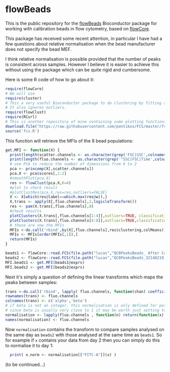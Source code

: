 flowBeads
=========

This is the public repository for the [flowBeads](http://www.bioconductor.org/packages/release/bioc/html/flowBeads.html) Bioconductor package for working with calibration beads in flow cytometry, based on [flowCore](http://www.bioconductor.org/packages/release/bioc/html/flowCore.html).

This package has received some recent attention, in particular I have had a few questions about relative normalisation when the bead manufacturer does not specify the bead MEF.

I think relative normalisation is possible provided that the number of peaks is consistent across samples.
However I believe it is easier to achieve this without using the package which can be quite rigid and cumbersome.

Here is some R code of how to go about it:

```R
require(flowCore)
# We will use
require(cluster)
# This a very useful Bioconductor package to do clustering by fitting a mixture of normal distributions.
# It also ignores outliers.
require(flowClust)
require(RCurl)
# This is another repository of mine containing some plotting functions for flow data.
download.file("https://raw.githubusercontent.com/pontikos/FCS/master/fcs.R", destfile = "fcs.R", method = "curl")
source('fcs.R')
```
This function will retrieve the MFIs of the 8 bead populations:

```R
get.MFI <- function(X) {
  print(length(scatter.channels <- as.character(grep('FSC|SSC',colnames(X),value=TRUE))))
  print(length(fluo.channels <- as.character(grep('^SSC|FSC|Time',colnames(X),invert=T,value=T))))
  # use PCA to reduce the number of dimensions from 6 to 2
  pca <- princomp(X[,scatter.channels])
  pca.X <- pca$scores[,1:2]
  #smoothPlot(pca.X)
  res <- flowClust(pca.X,K=4)
  #plot to check result
  #plotClustRes(pca.X,res=res,outliers=FALSE)
  X <- X[which(res@label==which.max(res@w)),]
  X.trans <- apply(X[,fluo.channels],2,logicleTransform())
  res <- pam(X.trans[,fluo.channels],8)
  #check results
  plotClusters(X.trans[,fluo.channels[1:4]],outliers=TRUE, classification=res$clustering,chulls=FALSE) 
  plotClusters(X.trans[,fluo.channels[4:8]],outliers=TRUE,classification=res$clustering,chulls=FALSE)
  # these are now the MFIs
  MFIs <-do.call('rbind',by(X[,fluo.channels],res$clustering,colMeans))
  MFIs <- MFIs[order(MFIs[,1]),]
  return(MFIs)
}
```
 
```R
beads1 <- flowCore::read.FCS(file.path("lucas","QC8PeaksBeads_ After Capture Beads_SAS_ARIAIII_CORDOBA_19112014.fcs"))
beads2 <- flowCore::read.FCS(file.path("lucas","QC8PeaksBeads_32140219_SAS_ARIA_19MAR2015_19MAR2015.fcs"))
MFI.beads1 <- get.MFI(beads1@exprs)
MFI.beads2 <- get.MFI(beads2@exprs)
```

Next it's simply a question of defining the linear transforms which maps the peaks between samples:

```R
trans <-do.call('rbind', lapply( fluo.channels, function(chan) coefficients(lm(log10(MFI.beads1[,chan])  ~ log10(MFI.beads2[,chan]))) ) )
rownames(trans) <- fluo.channels
colnames(trans) <- c('alpha','beta')
# if beta is not an integer, this normalisation is only defined for positive x
# since beta is usually very close to 1 it may be worth just setting to 1
normalisation <- lapply(fluo.channels , function(n) return(function(x) 10**trans[n,'alpha'] + x**trans[n,'beta']) )
names(normalisation) <- fluo.channels
```
Now ```normalisation``` contains the transform to compare samples analysed on the same day as ```beads2``` with those analysed at the same time as ```beads1```.
So for example if ```x``` contains your data from day 2 then you can simply do this to normalise it to day 1:

```R
  print( x.norm <- normalisation[["FITC-A"]](x) )
```

(to be continued...)







